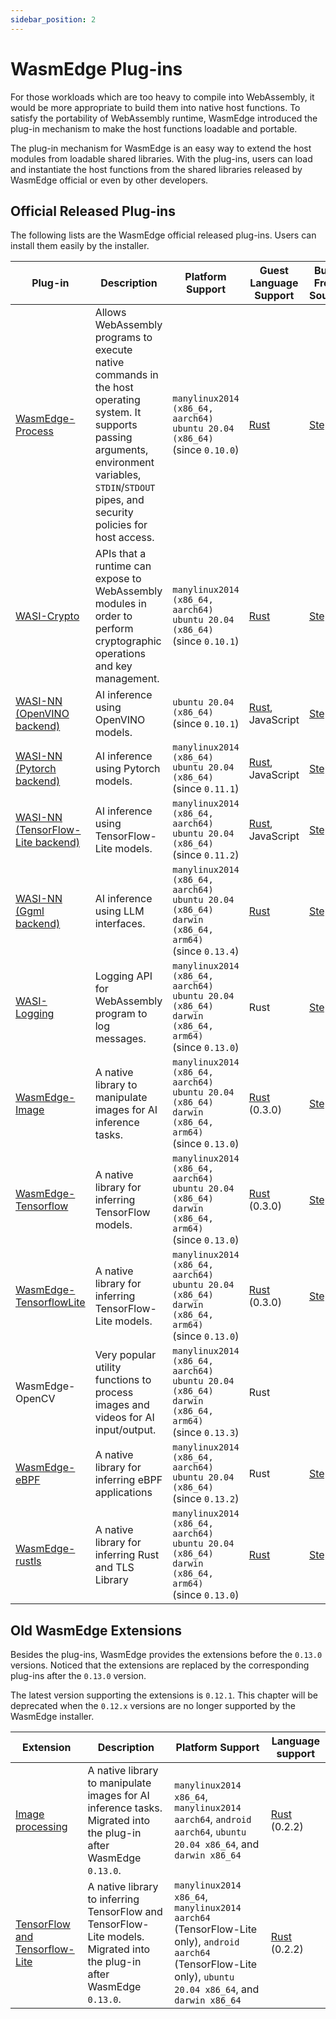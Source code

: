 ```yaml
---
sidebar_position: 2
---
```


# WasmEdge Plug-ins

For those workloads which are too heavy to compile into WebAssembly, it would be more appropriate to build them into native host functions. To satisfy the portability of WebAssembly runtime, WasmEdge introduced the plug-in mechanism to make the host functions loadable and portable.

The plug-in mechanism for WasmEdge is an easy way to extend the host modules from loadable shared libraries. With the plug-ins, users can load and instantiate the host functions from the shared libraries released by WasmEdge official or even by other developers.

## Official Released Plug-ins

The following lists are the WasmEdge official released plug-ins. Users can install them easily by the installer.

| Plug-in | Description | Platform Support | Guest Language Support | Build From Source |
|---------|-------------|------------------|------------------------|-------------------|
| [WasmEdge-Process](../../../contribute/source/plugin/process.md) | Allows WebAssembly programs to execute native commands in the host operating system. It supports passing arguments, environment variables, `STDIN`/`STDOUT` pipes, and security policies for host access. | `manylinux2014 (x86_64, aarch64)`<br/>`ubuntu 20.04 (x86_64)`<br/>(since `0.10.0`) | [Rust](https://crates.io/crates/wasmedge_process_interface) | [Steps](../../../contribute/source/plugin/process.md) |
| [WASI-Crypto](https://github.com/WebAssembly/wasi-crypto) | APIs that a runtime can expose to WebAssembly modules in order to perform cryptographic operations and key management. | `manylinux2014 (x86_64, aarch64)`<br/>`ubuntu 20.04 (x86_64)`<br/>(since `0.10.1`) | [Rust](https://crates.io/crates/wasi-crypto) | [Steps](../../../contribute/source/plugin/wasi_crypto.md) |
| [WASI-NN](https://github.com/WebAssembly/wasi-nn) [(OpenVINO backend)](../../../develop/rust/wasinn/openvino.md) | AI inference using OpenVINO models. | `ubuntu 20.04 (x86_64)`<br/>(since `0.10.1`) | [Rust](https://crates.io/crates/wasi-nn), JavaScript | [Steps](../../../contribute/source/plugin/wasi_nn.md#build-wasmedge-with-wasi-nn-openvino-backend) |
| [WASI-NN](https://github.com/WebAssembly/wasi-nn) [(Pytorch backend)](../../../develop/rust/wasinn/pytorch.md) | AI inference using Pytorch models. | `manylinux2014 (x86_64)`<br/>`ubuntu 20.04 (x86_64)`<br/>(since `0.11.1`) | [Rust](https://crates.io/crates/wasi-nn), JavaScript | [Steps](../../../contribute/source/plugin/wasi_nn.md#build-wasmedge-with-wasi-nn-pytorch-backend) |
| [WASI-NN](https://github.com/WebAssembly/wasi-nn) [(TensorFlow-Lite backend)](../../../develop/rust/wasinn/tensorflow_lite.md) | AI inference using TensorFlow-Lite models. | `manylinux2014 (x86_64, aarch64)`<br/>`ubuntu 20.04 (x86_64)`<br/>(since `0.11.2`) | [Rust](https://crates.io/crates/wasi-nn), JavaScript | [Steps](../../../contribute/source/plugin/wasi_nn.md#build-wasmedge-with-wasi-nn-tensorflow-lite-backend) |
| [WASI-NN](https://github.com/WebAssembly/wasi-nn) [(Ggml backend)](../../../develop/rust/wasinn/llm_inference.md) | AI inference using LLM interfaces. | `manylinux2014 (x86_64, aarch64)`<br/>`ubuntu 20.04 (x86_64)`<br/>`darwin (x86_64, arm64)`<br/>(since `0.13.4`) | [Rust](https://github.com/second-state/wasmedge-wasi-nn) | [Steps](../../../contribute/source/plugin/wasi_nn.md#build-wasmedge-with-wasi-nn-llamacpp-backend) |
| [WASI-Logging](https://github.com/WebAssembly/wasi-logging) | Logging API for WebAssembly program to log messages. | `manylinux2014 (x86_64, aarch64)`<br/>`ubuntu 20.04 (x86_64)`<br/>`darwin (x86_64, arm64)`<br/>(since `0.13.0`) | Rust | [Steps](../../../contribute/source/plugin/wasi_logging.md) |
| [WasmEdge-Image](../../../contribute/source/plugin/image.md) | A native library to manipulate images for AI inference tasks. | `manylinux2014 (x86_64, aarch64)`<br/>`ubuntu 20.04 (x86_64)`<br/>`darwin (x86_64, arm64)`<br/>(since `0.13.0`) | [Rust](https://crates.io/crates/wasmedge_tensorflow_interface) (0.3.0) | [Steps](../../../contribute/source/plugin/image.md) |
| [WasmEdge-Tensorflow](../../../contribute/source/plugin/tensorflow.md) | A native library for inferring TensorFlow models.| `manylinux2014 (x86_64, aarch64)`<br/>`ubuntu 20.04 (x86_64)`<br/>`darwin (x86_64, arm64)`<br/>(since `0.13.0`) | [Rust](https://crates.io/crates/wasmedge_tensorflow_interface) (0.3.0) | [Steps](../../../contribute/source/plugin/tensorflow.md) |
| [WasmEdge-TensorflowLite](../../../contribute/source/plugin/tensorflowlite.md)| A native library for inferring TensorFlow-Lite models. | `manylinux2014 (x86_64, aarch64)`<br/>`ubuntu 20.04 (x86_64)`<br/>`darwin (x86_64, arm64)`<br/>(since `0.13.0`) | [Rust](https://crates.io/crates/wasmedge_tensorflow_interface) (0.3.0) | [Steps](../../../contribute/source/plugin/tensorflowlite.md) |
| WasmEdge-OpenCV | Very popular utility functions to process images and videos for AI input/output. | `manylinux2014 (x86_64, aarch64)`<br/>`ubuntu 20.04 (x86_64)`<br/>`darwin (x86_64, arm64)`<br/>(since `0.13.3`) | Rust | |
| [WasmEdge-eBPF](../../../contribute/source/plugin/ebpf.md) | A native library for inferring eBPF applications | `manylinux2014 (x86_64,  aarch64)`<br/>`ubuntu 20.04 (x86_64)`<br/>(since `0.13.2`) | Rust | [Steps](../../../contribute/source/plugin/ebpf.md) |
| [WasmEdge-rustls](../../../contribute/source/plugin/rusttls.md) | A native library for inferring Rust and TLS Library | `manylinux2014 (x86_64, aarch64)`<br/>`ubuntu 20.04 (x86_64)`<br/>`darwin (x86_64, arm64)`<br/>(since `0.13.0`) | [Rust](https://crates.io/crates/wasmedge_rustls_api) | [Steps](../../../contribute/source/plugin/rusttls.md) |

## Old WasmEdge Extensions

Besides the plug-ins, WasmEdge provides the extensions before the `0.13.0` versions. Noticed that the extensions are replaced by the corresponding plug-ins after the `0.13.0` version.

The latest version supporting the extensions is `0.12.1`. This chapter will be deprecated when the `0.12.x` versions are no longer supported by the WasmEdge installer.

| Extension | Description | Platform Support | Language support |
| --- | --- | --- | --- |
| [Image processing](https://github.com/second-state/WasmEdge-image) | A native library to manipulate images for AI inference tasks. Migrated into the plug-in after WasmEdge `0.13.0`. | `manylinux2014 x86_64`, `manylinux2014 aarch64`, `android aarch64`, `ubuntu 20.04 x86_64`, and `darwin x86_64` | [Rust](https://crates.io/crates/wasmedge_tensorflow_interface) (0.2.2) |
| [TensorFlow and Tensorflow-Lite](https://github.com/second-state/WasmEdge-tensorflow) | A native library to inferring TensorFlow and TensorFlow-Lite models. Migrated into the plug-in after WasmEdge `0.13.0`. | `manylinux2014 x86_64`, `manylinux2014 aarch64` (TensorFlow-Lite only), `android aarch64` (TensorFlow-Lite only), `ubuntu 20.04 x86_64`, and `darwin x86_64` | [Rust](https://crates.io/crates/wasmedge_tensorflow_interface) (0.2.2) |

